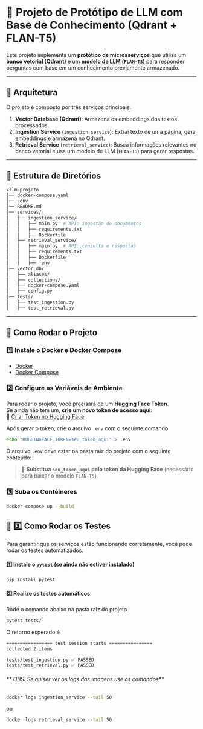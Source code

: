 # 🚀 Projeto de Protótipo de LLM com Base de Conhecimento (Qdrant + FLAN-T5)

Este projeto implementa um **protótipo de microsserviços** que utiliza um **banco vetorial (Qdrant)** e um **modelo de LLM (`FLAN-T5`)** para responder perguntas com base em um conhecimento previamente armazenado.

---

## 📌 **Arquitetura**
O projeto é composto por três serviços principais:
1. **Vector Database (Qdrant)**: Armazena os embeddings dos textos processados.
2. **Ingestion Service** (`ingestion_service`): Extrai texto de uma página, gera embeddings e armazena no Qdrant.
3. **Retrieval Service** (`retrieval_service`): Busca informações relevantes no banco vetorial e usa um modelo de LLM (`FLAN-T5`) para gerar respostas.

---

## 📂 **Estrutura de Diretórios**

```bash
/llm-projeto
│── docker-compose.yaml
│── .env
│── README.md
│── services/
│   ├── ingestion_service/
│   │   ├── main.py  # API: ingestão de documentos
│   │   ├── requirements.txt  
│   │   ├── Dockerfile  
│   ├── retrieval_service/
│   │   ├── main.py  # API: consulta e respostas
│   │   ├── requirements.txt  
│   │   ├── Dockerfile  
│   │   ├── .env  
│── vector_db/
│   ├── aliases/
│   ├── collections/
│   ├── docker-compose.yaml
│   ├── config.py
│── tests/
│   ├── test_ingestion.py
│   ├── test_retrieval.py
```


---

## 🚀 **Como Rodar o Projeto**

### **1️⃣ Instale o Docker e Docker Compose**
- [Docker](https://docs.docker.com/get-docker/)
- [Docker Compose](https://docs.docker.com/compose/install/)


### **2️⃣ Configure as Variáveis de Ambiente**
Para rodar o projeto, você precisará de um **Hugging Face Token**.  
Se ainda não tem um, **crie um novo token de acesso aqui**:  
🔗 [Criar Token no Hugging Face](https://huggingface.co/settings/tokens)

Após gerar o token, crie o arquivo `.env` com o seguinte comando:
```bash
echo "HUGGINGFACE_TOKEN=seu_token_aqui" > .env
```
O arquivo `.env` deve estar na pasta raiz do projeto com o seguinte conteúdo:
> 🔹 **Substitua `seu_token_aqui` pelo token da Hugging Face** (necessário para baixar o modelo `FLAN-T5`).

### **3️⃣ Suba os Contêineres**
```bash
docker-compose up --build
```

## 🧪 **3️⃣ Como Rodar os Testes**
Para garantir que os serviços estão funcionando corretamente, você pode rodar os testes automatizados.

#### **1️⃣ Instale o `pytest` (se ainda não estiver instalado)**
```bash
pip install pytest
```
#### **2️⃣ Realize os testes automáticos**
Rode o comando abaixo na pasta raiz do projeto
```bash
pytest tests/
```

O retorno esperado é 
```bash
================= test session starts ================
collected 2 items

tests/test_ingestion.py ✅ PASSED
tests/test_retrieval.py ✅ PASSED
```

###### ** OBS: Se quiser ver os logs das imagens use os comandos**
```bash
docker logs ingestion_service --tail 50
```
ou
```bash
docker logs retrieval_service --tail 50
```
